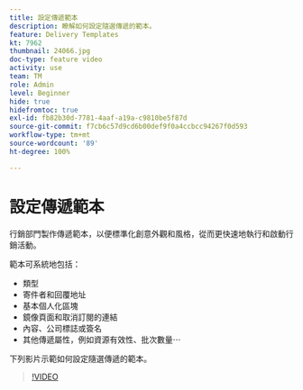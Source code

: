 ```yaml
---
title: 設定傳遞範本
description: 瞭解如何設定隨選傳遞的範本。
feature: Delivery Templates
kt: 7962
thumbnail: 24066.jpg
doc-type: feature video
activity: use
team: TM
role: Admin
level: Beginner
hide: true
hidefromtoc: true
exl-id: fb82b30d-7781-4aaf-a19a-c9810be5f87d
source-git-commit: f7cb6c57d9cd6b00def9f0a4ccbcc94267f0d593
workflow-type: tm+mt
source-wordcount: '89'
ht-degree: 100%

---
```


# 設定傳遞範本

行銷部門製作傳遞範本，以便標準化創意外觀和風格，從而更快速地執行和啟動行銷活動。

範本可系統地包括：

* 類型
* 寄件者和回覆地址
* 基本個人化區塊
* 鏡像頁面和取消訂閱的連結
* 內容、公司標誌或簽名
* 其他傳遞屬性，例如資源有效性、批次數量⋯

下列影片示範如何設定隨選傳遞的範本。

>[!VIDEO](https://video.tv.adobe.com/v/24066?quality=12)
